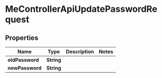 

# MeControllerApiUpdatePasswordRequest


## Properties

| Name | Type | Description | Notes |
|------------ | ------------- | ------------- | -------------|
|**oldPassword** | **String** |  |  |
|**newPassword** | **String** |  |  |



